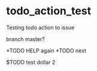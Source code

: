 # todo_action_test

Testing todo action to issue

branch master?

*TODO HELP again
*TODO next

$TODO test dollar 2

